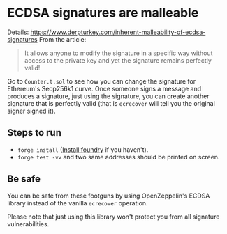 # ECDSA signatures are malleable

Details: https://www.derpturkey.com/inherent-malleability-of-ecdsa-signatures
From the article:
> It allows anyone to modify the signature in a specific way without access to the private key and yet the signature remains perfectly valid!

Go to `Counter.t.sol` to see how you can change the signature for Ethereum's Secp256k1 curve.
Once someone signs a message and produces a signature, just using the signature, you can create another signature that is perfectly valid (that is `ecrecover` will tell you the original signer signed it).

## Steps to run
- `forge install` ([Install foundry](https://book.getfoundry.sh/getting-started/installation) if you haven't).
- `forge test -vv` and two same addresses should be printed on screen.

## Be safe
You can be safe from these footguns by using OpenZeppelin's ECDSA library instead of the vanilla `ecrecover` operation.

Please note that just using this library won't protect you from all signature vulnerabilities.
